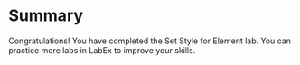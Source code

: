# Summary

Congratulations! You have completed the Set Style for Element lab. You can practice more labs in LabEx to improve your skills.
